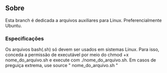 ## Sobre
Esta branch é dedicada a arquivos auxiliares para Linux. Preferencialmente Ubuntu. 

### Especificações
Os arquivos bash(.sh) só devem ser usados em sistemas Linux.
Para isso, conceda a permissão de executável por meio do chmod +x nome_do_arquivo.sh e execute com ./nome_do_arquivo.sh.
Em casos de preguiça extrema, use source " nome_do_arquivo.sh "
